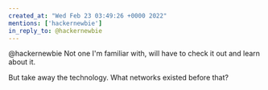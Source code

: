 ```yaml
---
created_at: "Wed Feb 23 03:49:26 +0000 2022"
mentions: ['hackernewbie']
in_reply_to: @hackernewbie
---
```


@hackernewbie Not one I'm familiar with, will have to check it out and learn about it.

But take away the technology. What networks existed before that?